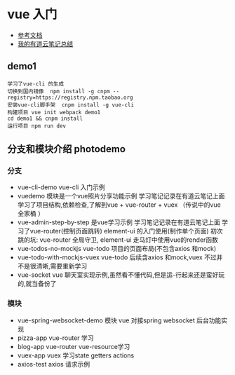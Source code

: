# vue 入门
- [参考文档](https://yq.aliyun.com/articles/668950?spm=a2c4e.11157919.spm-cont-list.61.146c27aemYLE3k)
- [我的有道云笔记总结](http://note.youdao.com/noteshare?id=a37532307f403cb7a7bde5b015d6b2a9)

## demo1
    学习了vue-cli 的生成
    切换到国内镜像  npm install -g cnpm --registry=https://registry.npm.taobao.org
    安装vue-cli脚手架  cnpm install -g vue-cli
    构建项目 vue init webpack demo1
    cd demo1 && cnpm install
    运行项目 npm run dev

## 分支和模块介绍 photodemo 
### 分支
- vue-cli-demo 
    vue-cli 入门示例
- vuedemo 模块是一个vue照片分享功能示例
    学习笔记记录在有道云笔记上面
    学习了项目结构,依赖检查,了解到vue +  vue-router +  vuex （传说中的vue 全家桶 ）
- vue-admin-step-by-step 是vue学习示例
    学习笔记记录在有道云笔记上面
    学习了vue-router(控制页面跳转)  element-ui 的入门使用(制作单个页面)
    初次跳的坑: vue-router 全局守卫, element-ui 走马灯中使用vue的render函数
- vue-todos-no-mockjs
    vue-todo 项目的页面布局(不包含axios 和mock)
- vue-todo-with-mockjs-vuex
    vue-todo 后续含axios 和mock,vuex 不过并不是很清晰,需要重新学习
- vue-socket 
    vue 聊天室实现示例,虽然看不懂代码,但是运-行起来还是蛮好玩的,就当备份了
### 模块
- vue-spring-websocket-demo 模块
    vue 对接spring websocket 后台功能实现
- pizza-app vue-router 学习
- blog-app vue-router vue-resource学习
- vuex-app vuex 学习state getters actions
- axios-test axios 请求示例




